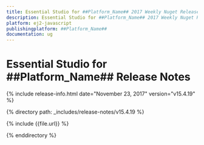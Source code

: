 ```yaml
---
title: Essential Studio for ##Platform_Name## 2017 Weekly Nuget Release Release Notes   
description: Essential Studio for ##Platform_Name## 2017 Weekly Nuget Release Release Notes  
platform: ej2-javascript
publishingplatform: ##Platform_Name##
documentation: ug
---
```


# Essential Studio for  ##Platform_Name##  Release Notes  

{% include release-info.html date="November 23, 2017"  version="v15.4.19" %} 

{% directory path: _includes/release-notes/v15.4.19 %}

{% include {{file.url}} %}

{% enddirectory %}


